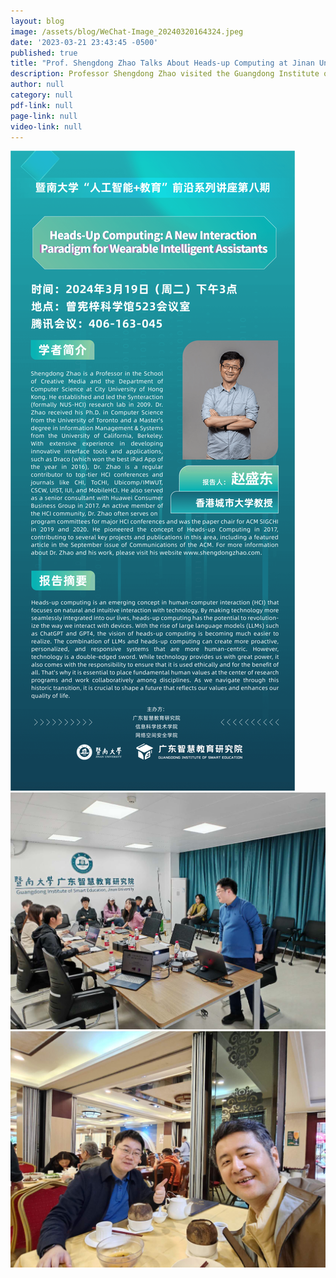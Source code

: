 ```yaml
---
layout: blog
image: /assets/blog/WeChat-Image_20240320164324.jpeg
date: '2023-03-21 23:43:45 -0500'
published: true
title: "Prof. Shengdong Zhao Talks About Heads-up Computing at Jinan University"
description: Professor Shengdong Zhao visited the Guangdong Institute of Smart Education, Jinan University and delivered a captivating talk on Heads-up Computing.
author: null
category: null
pdf-link: null
page-link: null
video-link: null
---
```

![Alt text](/assets/blog/WeChat-Image_20240320164300-911x2048.png "a title")
![Alt text](/assets/blog/WeChat-Image_20240320164317.jpeg "a title")
![Alt text](/assets/blog/WeChat-Image_20240320164331.jpeg "a title")